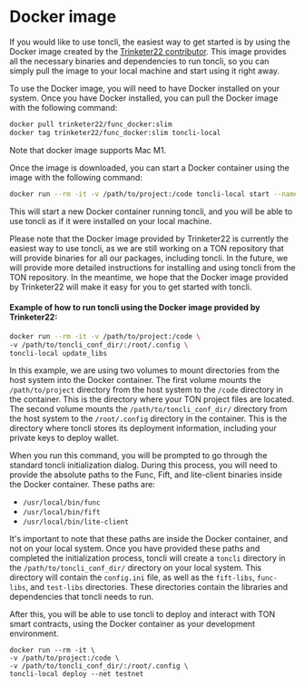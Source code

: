 # Docker image

If you would like to use toncli, the easiest way to get started is by using the Docker image created by the [Trinketer22 contributor](https://github.com/Trinketer22/func\_docker). This image provides all the necessary binaries and dependencies to run toncli, so you can simply pull the image to your local machine and start using it right away.

To use the Docker image, you will need to have Docker installed on your system. Once you have Docker installed, you can pull the Docker image with the following command:

```bash
docker pull trinketer22/func_docker:slim
docker tag trinketer22/func_docker:slim toncli-local
```

Note that docker image supports Mac M1.



Once the image is downloaded, you can start a Docker container using the image with the following command:

```bash
docker run --rm -it -v /path/to/project:/code toncli-local start --name test_project wallet 
```

This will start a new Docker container running toncli, and you will be able to use toncli as if it were installed on your local machine.

Please note that the Docker image provided by Trinketer22 is currently the easiest way to use toncli, as we are still working on a TON repository that will provide binaries for all our packages, including toncli. In the future, we will provide more detailed instructions for installing and using toncli from the TON repository. In the meantime, we hope that the Docker image provided by Trinketer22 will make it easy for you to get started with toncli.

#### Example of how to run toncli using the Docker image provided by Trinketer22:

```bash
docker run --rm -it -v /path/to/project:/code \
-v /path/to/toncli_conf_dir/:/root/.config \
toncli-local update_libs
```

In this example, we are using two volumes to mount directories from the host system into the Docker container. The first volume mounts the `/path/to/project` directory from the host system to the `/code` directory in the container. This is the directory where your TON project files are located. The second volume mounts the `/path/to/toncli_conf_dir/` directory from the host system to the `/root/.config` directory in the container. This is the directory where toncli stores its deployment information, including your private keys to deploy wallet.

When you run this command, you will be prompted to go through the standard toncli initialization dialog. During this process, you will need to provide the absolute paths to the Func, Fift, and lite-client binaries inside the Docker container. These paths are:

* `/usr/local/bin/func`
* `/usr/local/bin/fift`
* `/usr/local/bin/lite-client`

It's important to note that these paths are inside the Docker container, and not on your local system. Once you have provided these paths and completed the initialization process, toncli will create a `toncli` directory in the `/path/to/toncli_conf_dir/` directory on your local system. This directory will contain the `config.ini` file, as well as the `fift-libs`, `func-libs`, and `test-libs` directories. These directories contain the libraries and dependencies that toncli needs to run.

After this, you will be able to use toncli to deploy and interact with TON smart contracts, using the Docker container as your development environment.&#x20;

```
docker run --rm -it \
-v /path/to/project:/code \
-v /path/to/toncli_conf_dir/:/root/.config \
toncli-local deploy --net testnet
```
